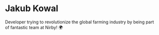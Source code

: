 <h1>Jakub Kowal</h1>

Developer trying to revolutionize the global farming industry by being part of fantastic team at Nirby! 🌍
